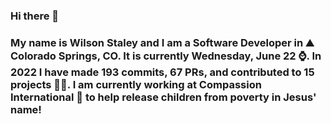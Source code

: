 ### Hi there 👋

### My name is Wilson Staley and I am a Software Developer in ⛰ Colorado Springs, CO.  It is currently Wednesday, June 22 ⌚. In 2022 I have made 193 commits, 67 PRs, and contributed to 15 projects 👨‍💻. I am currently working at Compassion International 🏢 to help release children from poverty in Jesus' name!